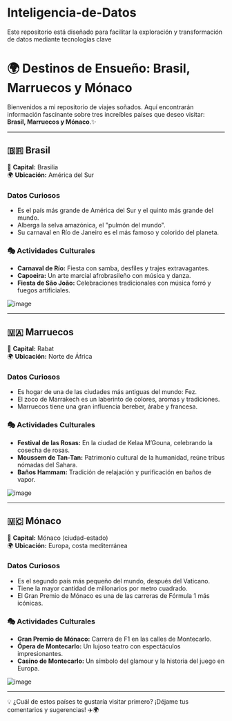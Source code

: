 # Inteligencia-de-Datos
Este repositorio está diseñado para facilitar la exploración y transformación de datos mediante tecnologías clave

# 🌍 Destinos de Ensueño: Brasil, Marruecos y Mónaco

Bienvenidos a mi repositorio de viajes soñados. Aquí encontrarán información fascinante sobre tres increíbles países que deseo visitar: **Brasil, Marruecos y Mónaco**.✨  

---

## 🇧🇷 **Brasil**  
📍 **Capital:** Brasilia  
🌍 **Ubicación:** América del Sur  

###  Datos Curiosos
- Es el país más grande de América del Sur y el quinto más grande del mundo.  
- Alberga la selva amazónica, el "pulmón del mundo".  
- Su carnaval en Río de Janeiro es el más famoso y colorido del planeta.  

### 🎭 Actividades Culturales
- **Carnaval de Río:** Fiesta con samba, desfiles y trajes extravagantes.  
- **Capoeira:** Un arte marcial afrobrasileño con música y danza.  
- **Fiesta de São João:** Celebraciones tradicionales con música forró y fuegos artificiales.  

![image](https://github.com/user-attachments/assets/30749f42-47bb-4d17-af19-c562a086eb4e)


---

## 🇲🇦 **Marruecos**  
📍 **Capital:** Rabat  
🌍 **Ubicación:** Norte de África  

###  Datos Curiosos
- Es hogar de una de las ciudades más antiguas del mundo: Fez.  
- El zoco de Marrakech es un laberinto de colores, aromas y tradiciones.  
- Marruecos tiene una gran influencia bereber, árabe y francesa.  

### 🎭 Actividades Culturales
- **Festival de las Rosas:** En la ciudad de Kelaa M’Gouna, celebrando la cosecha de rosas.  
- **Moussem de Tan-Tan:** Patrimonio cultural de la humanidad, reúne tribus nómadas del Sahara.  
- **Baños Hammam:** Tradición de relajación y purificación en baños de vapor.  

![image](https://github.com/user-attachments/assets/01a5b70b-ab69-47ae-9ea7-6f3c2ff0bb8a)
 

---

## 🇲🇨 **Mónaco**  
📍 **Capital:** Mónaco (ciudad-estado)  
🌍 **Ubicación:** Europa, costa mediterránea  

###  Datos Curiosos
- Es el segundo país más pequeño del mundo, después del Vaticano.  
- Tiene la mayor cantidad de millonarios por metro cuadrado.  
- El Gran Premio de Mónaco es una de las carreras de Fórmula 1 más icónicas.  

### 🎭 Actividades Culturales
- **Gran Premio de Mónaco:** Carrera de F1 en las calles de Montecarlo.  
- **Ópera de Montecarlo:** Un lujoso teatro con espectáculos impresionantes.  
- **Casino de Montecarlo:** Un símbolo del glamour y la historia del juego en Europa.  

![image](https://github.com/user-attachments/assets/906c0bdb-8db1-444a-92c1-45afb28396e1)
 

---

💡 ¿Cuál de estos países te gustaría visitar primero? ¡Déjame tus comentarios y sugerencias! ✈️🌍  




